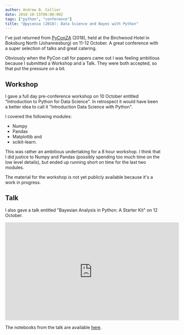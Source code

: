 ```yaml
---
author: Andrew B. Collier
date: 2018-10-15T06:00:00Z
tags: ["python", "conference"]
title: "@pyconza (2018): Data Science and Bayes with Python"
---
```


I've just returned from [PyConZA](https://za.pycon.org/) (2018), held at the Birchwood Hotel in Boksburg North (Johannesburg) on 11-12 October. A great conference with a super selection of talks and great catering.

Obviously when the PyCon call for papers came out I was feeling ambitious because I submitted a Workshop and a Talk. They were both accepted, so that put the pressure on a bit.

## Workshop

I gave a full day pre-conference workshop on 10 October entitled "Introduction to Python for Data Science". In retrospect it would have been a better idea to call it "Introduction Data Science with Python".

I covered the following modules:

- Numpy
- Pandas
- Matplotlib and
- scikit-learn.

This was rather an ambitious undertaking for a 8 hour workshop. I think that I did justice to Numpy and Pandas (possibly spending too much time on the low level details), but ended up running short on time for the last two modules.

The material for the workshop is not yet publicly available because it's a work in progress.

## Talk

I also gave a talk entitled "Bayesian Analysis in Python: A Starter Kit" on 12 October.

<iframe width="560" height="315" src="https://www.youtube.com/embed/-8VTcuCJF1s" frameborder="0" allow="autoplay; encrypted-media" allowfullscreen></iframe>

The notebooks from the talk are available [here](https://github.com/DataWookie/talk-pycon-2018-johannesburg-gentle-bayesian).